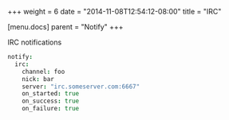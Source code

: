+++
weight = 6
date = "2014-11-08T12:54:12-08:00"
title = "IRC"

[menu.docs]
parent = "Notify"
+++

IRC notifications

```coffeescript
notify:
  irc:
    channel: foo
    nick: bar
    server: "irc.someserver.com:6667"
    on_started: true
    on_success: true
    on_failure: true
```
